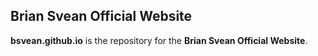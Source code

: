 ## Brian Svean Official Website

**bsvean.github.io** is the repository for the **Brian Svean Official Website**. 
